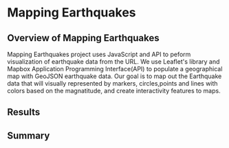 # Mapping Earthquakes

## Overview of Mapping Earthquakes
Mapping Earthquakes project uses JavaScript and API to peform visualization of earthquake data from the URL. We use Leaflet's library and Mapbox Application Programming Interface(API) to populate a geographical map with GeoJSON earthquake data. Our goal is to map out the Earthquake data that will visually represented by markers, circles,points and lines with colors based on the magnatitude, and create interactivity features to maps.

## Results

## Summary
